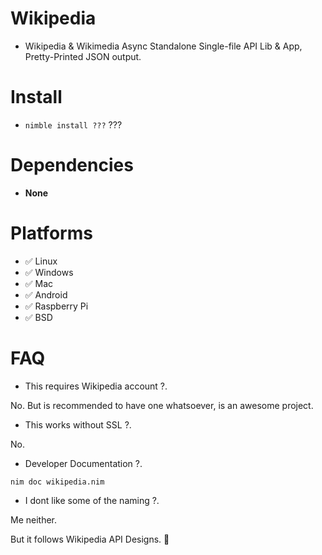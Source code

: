 # Wikipedia

- Wikipedia & Wikimedia Async Standalone Single-file API Lib & App, Pretty-Printed JSON output.


# Install

- `nimble install ???` ???


# Dependencies

- **None**


# Platforms

- ✅ Linux
- ✅ Windows
- ✅ Mac
- ✅ Android
- ✅ Raspberry Pi
- ✅ BSD


# FAQ

- This requires Wikipedia account ?.

No. But is recommended to have one whatsoever, is an awesome project.

- This works without SSL ?.

No.

- Developer Documentation ?.

`nim doc wikipedia.nim`

- I dont like some of the naming ?.

Me neither.

But it follows Wikipedia API Designs. 🤷‍
